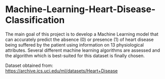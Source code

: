 # Machine-Learning-Heart-Disease-Classification

The main goal of this project is to develop a Machine Learning model that can accurately predict the absence (0) or presence (1) of heart disease being suffered by the patient using information on 13 physiological attributes. Several different machine learning algorithms are assessed and the algorithm which is best-suited for this dataset is finally chosen.

Dataset obtained from: https://archive.ics.uci.edu/ml/datasets/Heart+Disease
